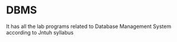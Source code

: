 # DBMS
It has all the lab programs related to Database Management System according to Jntuh syllabus
